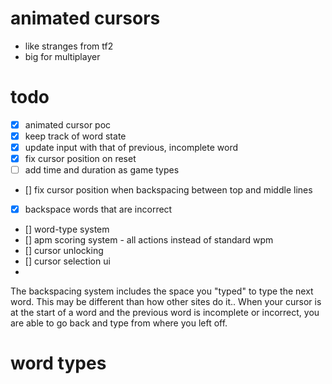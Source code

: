 # animated cursors
  - like stranges from tf2
  - big for multiplayer



# todo
- [x] animated cursor poc
- [x] keep track of word state
- [x] update input with that of previous, incomplete word
- [x] fix cursor position on reset
- [ ] add time and duration as game types
- [] fix cursor position when backspacing between top and middle lines
- [x] backspace words that are incorrect
- [] word-type system
- [] apm scoring system - all actions instead of standard wpm
- [] cursor unlocking
- [] cursor selection ui
-

The backspacing system includes the space you "typed" to type the next word. This may be different than how other sites do it.. When your cursor is at the start of a word and the previous word is incomplete or incorrect, you are able to go back and type from where you left off.


# word types
